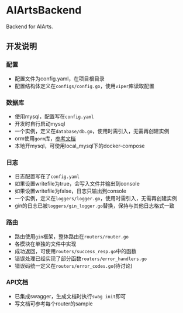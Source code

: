 # AIArtsBackend
Backend for AIArts.


## 开发说明


### 配置
* 配置文件为config.yaml，在项目根目录
* 配置结构体定义在`configs/config.go`，使用`viper`库读取配置


### 数据库
* 使用mysql，配置写在`config.yaml`
* 开发时自行启动mysql
* 一个实例，定义在`database/db.go`，使用时需引入，无需再创建实例
* orm使用`gorm`库，[参考文档](https://gorm.io/zh_CN/docs/index.html)
* 本地开mysql，可使用local_mysql下的docker-compose


### 日志
* 日志配置写在了`config.yaml`
* 如果设置writefile为true，会写入文件并输出到console
* 如果设置writefile为false，日志只输出到console
* 一个实例，定义在`loggers/logger.go`，使用时需引入，无需再创建实例
* gin的日志已被`loggers/gin_logger.go`替换，保持与其他日志格式一致


### 路由
* 路由使用`gin`框架，整体路由在`routers/router.go`
* 各模块在单独的文件中实现
* 成功返回，可使用`routers/success_resp.go`中的函数
* 错误处理已经实现了部分函数`routers/error_handlers.go`
* 错误码统一定义在`routers/error_codes.go`(待讨论)


### API文档
* 已集成swagger，生成文档时执行`swag init`即可
* 写文档可参考每个router的sample
